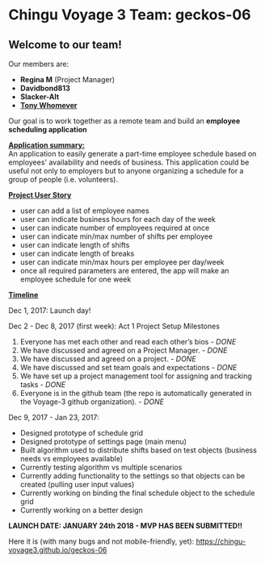 # Chingu Voyage 3 Team:  geckos-06

## Welcome to our team!

Our members are:

  * **Regina M** (Project Manager)
  * **Davidbond813**  
  * **Slacker-Alt**
  * [**Tony Whomever**](https://github.com/Soupedenuit)
 
 Our goal is to work together as a remote team and build an **employee scheduling application**
 
 <ins>**Application summary:**</ins><br />
 An application to easily generate a part-time employee schedule based on employees' availability and needs of business.
 This application could be useful not only to employers but to anyone organizing a schedule for a group of people (i.e. volunteers).
 
 <ins>**Project User Story**</ins>
 * user can add a list of employee names
 * user can indicate business hours for each day of the week
 * user can indicate number of employees required at once
 * user can indicate min/max number of shifts per employee
 * user can indicate length of shifts
 * user can indicate length of breaks
 * user can indicate min/max hours per employee per day/week
 * once all required parameters are entered, the app will make an employee schedule for one week
 
  
 <ins>**Timeline**</ins>
 
  Dec 1, 2017:  Launch day!<br />
  
  Dec 2 - Dec 8, 2017 (first week): Act 1 Project Setup Milestones
  
  1. Everyone has met each other and read each other’s bios - *DONE*
  2. We have discussed and agreed on a Project Manager. - *DONE*
  3. We have discussed and agreed on a project. - *DONE*
  4. We have discussed and set team goals and expectations - *DONE*
  5. We have set up a project management tool for assigning and tracking tasks - *DONE*
  6. Everyone is in the github team (the repo is automatically generated in the Voyage-3 github organization). - *DONE*
    
  Dec 9, 2017 - Jan 23, 2017:
  * Designed prototype of schedule grid
  * Designed prototype of settings page (main menu)
  * Built algorithm used to distribute shifts based on test objects (business needs vs employees available)
  * Currently testing algorithm vs multiple scenarios
  * Currently adding functionality to the settings so that objects can be created (pulling user input values)
  * Currently working on binding the final schedule object to the schedule grid 
  * Currently working on a better design  

  
  **LAUNCH DATE: JANUARY 24th 2018 - MVP HAS BEEN SUBMITTED!!**
  
  Here it is (with many bugs and not mobile-friendly, yet):
  https://chingu-voyage3.github.io/geckos-06
  
